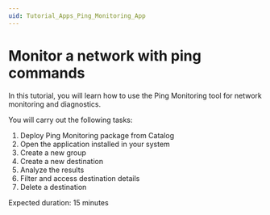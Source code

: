 ```yaml
---
uid: Tutorial_Apps_Ping_Monitoring_App
---
```

# Monitor a network with ping commands

In this tutorial, you will learn how to use the Ping Monitoring tool for network monitoring and diagnostics. 

You will carry out the following tasks:
1. Deploy Ping Monitoring package from Catalog
2. Open the application installed in your system
3. Create a new group
4. Create a new destination
5. Analyze the results
6. Filter and access destination details
7. Delete a destination

Expected duration: 15 minutes
